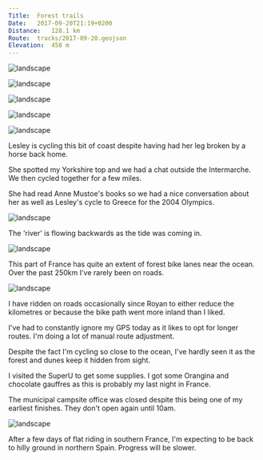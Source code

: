 ```yaml
---
Title:	Forest trails
Date:	2017-09-20T21:19+0200
Distance:	128.1 km
Route:	tracks/2017-09-20.geojson
Elevation:	458 m
---
```


![landscape](http://pbs.twimg.com/media/DKJbS7zWAAArckk.jpg "Dawn on day 95 🚲")

![landscape](http://pbs.twimg.com/media/DKL5RXQXcAUkp_a.jpg "Church")

![landscape](http://pbs.twimg.com/media/DKL5IH4XUAAUJTy.jpg "Forest by the dunes")

![landscape](http://pbs.twimg.com/media/DKL5N7mX0AAs3B3.jpg "Fruit?")

![landscape](http://pbs.twimg.com/media/DKL5i2MX0AAHabk.jpg "Lesley from the south of England.")

Lesley is cycling this bit of coast despite having had her leg broken by a horse back home.

She spotted my Yorkshire top and we had a chat outside the Intermarche. We then cycled together for a few miles.

She had read Anne Mustoe's books so we had a nice conversation about her as well as Lesley's cycle to Greece for the 2004 Olympics.

![landscape](http://pbs.twimg.com/media/DKL7_ZDWAAEDW2g.jpg "Mimizan Plage")

The 'river' is flowing backwards as the tide was coming in.

![landscape](http://pbs.twimg.com/media/DKMMTjyW4AAStV0.jpg "Forest trails")

This part of France has quite an extent of forest bike lanes near the ocean. Over the past 250km I've rarely been on roads.

![landscape](http://pbs.twimg.com/ext_tw_video_thumb/910581394442788865/pu/img/fNWCWOPkUPYzFjXY.jpg "In fact, a video shows that.")

I have ridden on roads occasionally since Royan to either reduce the kilometres or because the bike path went more inland than I liked.

I've had to constantly ignore my GPS today as it likes to opt for longer routes. I'm doing a lot of manual route adjustment.

Despite the fact I'm cycling so close to the ocean, I've hardly seen it as the forest and dunes keep it hidden from sight.

I visited the SuperU to get some supplies. I got some Orangina and chocolate gauffres as this is probably my last night in France.

The municipal campsite office was closed despite this being one of my earliest finishes. They don't open again until 10am.

![landscape](http://pbs.twimg.com/media/DKMSjpMXcAAQWHl.jpg "Hopefully I can reach Spain tomorrow. I passed the 9000 km mark today.")

After a few days of flat riding in southern France, I'm expecting to be back to hilly ground in northern Spain. Progress will be slower.


